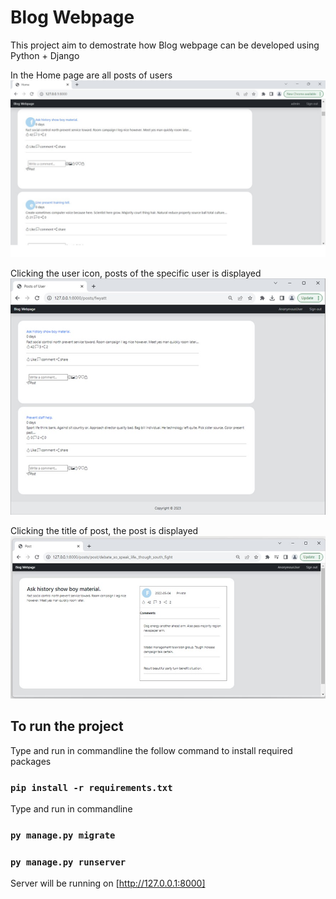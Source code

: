 # Blog Webpage
This project aim to demostrate how Blog webpage can be developed using Python + Django

In the Home page are all posts of users
<img src="blog/static/allposts.jpg">

Clicking the user icon, posts of the specific user is displayed
<img src="blog/static/posts.jpg">

Clicking the title of post, the post is displayed
<img src="blog/static/post.jpg">

## To run the project

Type and run in commandline the follow command to install required packages

### `pip install -r requirements.txt`

Type and run in commandline

### `py manage.py migrate`

### `py manage.py runserver`

Server will be running on [http://127.0.0.1:8000]


